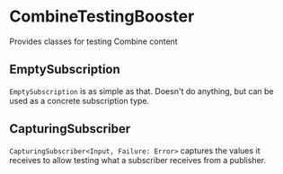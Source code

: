 # CombineTestingBooster
Provides classes for testing Combine content

## EmptySubscription
`EmptySubscription` is as simple as that. Doesn't do anything, but can be used as a concrete subscription type.

## CapturingSubscriber
`CapturingSubscriber<Input, Failure: Error>` captures the values it receives to allow testing what a subscriber receives from a publisher.
